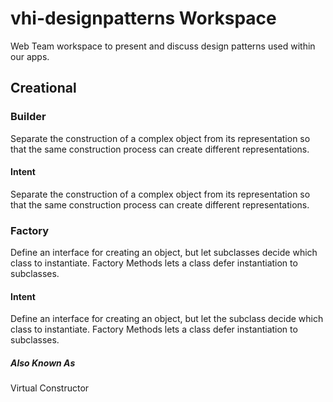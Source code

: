 # vhi-designpatterns Workspace

Web Team workspace to present and discuss design patterns used within our apps.


## Creational

### Builder
Separate the construction of a complex object from its representation so that the same construction 
process can create different representations.

#### Intent
Separate the construction of a complex object from its representation so that the same construction 
process can create different representations. 

### Factory
Define an interface for creating an object, but let subclasses decide which class to instantiate.  Factory 
Methods lets a class defer instantiation to subclasses.

#### Intent
Define an interface for creating an object, but let the subclass decide which class to instantiate.  Factory 
Methods lets a class defer instantiation to subclasses.

##### Also Known As
Virtual Constructor
